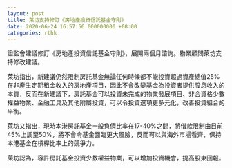 ```yaml
---
layout: post
title: 萊坊支持修訂《房地產投資信託基金守則》
date: 2020-06-24 16:57:56.000000000 +08:00
categories: rthk
---
```


證監會建議修訂《房地產投資信託基金守則》，展開兩個月諮詢。物業顧問萊坊支持修改建議。

萊坊指出，新建議仍然限制房託基金無論任何時候都不能投資超過資產總值25%在非產生定期租金收入的房地產項目，因此不會改變基金為投資者提供股息收入的本質，反而在新建議下，房託基金可以投資未完成的物業發展項目、非合資格少數權益物業、金融工具及其他附屬投資，可以令投資選項更多元化，改善投資組合的平衡。

萊坊又指出，現時本港房託基金一般負債比率在17-40%之間，將借款限制由目前45%上調至50%，將不會令基金面臨更大風險，反而可以與海外市場看齊，保持本港基金在槓桿比率上的競爭力。

萊坊認為，容許房託基金投資少數權益物業，可以增加投資機會，提高股東回報。
